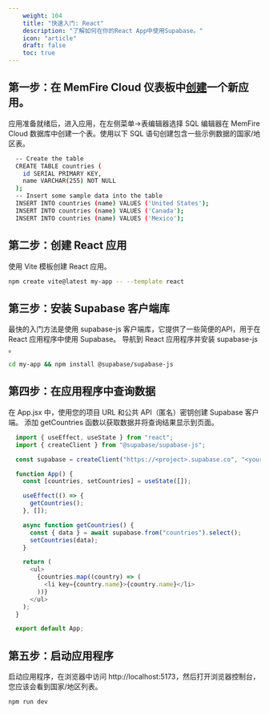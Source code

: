 ```yaml
---
    weight: 104
    title: "快速入门: React"
    description: "了解如何在你的React App中使用Supabase。"
    icon: "article"
    draft: false
    toc: true
---
```


## 第一步：在 MemFire Cloud 仪表板中[创建](https://cloud.memfiredb.com/project)一个新应用。

应用准备就绪后，进入应用，在左侧菜单->表编辑器选择 SQL 编辑器在 MemFire Cloud 数据库中创建一个表。使用以下 SQL 语句创建包含一些示例数据的国家/地区表。

```bash
  -- Create the table
  CREATE TABLE countries (
    id SERIAL PRIMARY KEY,
    name VARCHAR(255) NOT NULL
  );
  -- Insert some sample data into the table
  INSERT INTO countries (name) VALUES ('United States');
  INSERT INTO countries (name) VALUES ('Canada');
  INSERT INTO countries (name) VALUES ('Mexico');
```


## 第二步：创建 React 应用

使用 Vite 模板创建 React 应用。

```bash
npm create vite@latest my-app -- --template react
```

## 第三步：安装 Supabase 客户端库

最快的入门方法是使用 supabase-js 客户端库，它提供了一些简便的API，用于在 React 应用程序中使用 Supabase。
导航到 React 应用程序并安装 supabase-js 。

```bash
cd my-app && npm install @supabase/supabase-js
```

## 第四步：在应用程序中查询数据

在 App.jsx 中，使用您的项目 URL 和公共 API（匿名）密钥创建 Supabase 客户端。
添加 getCountries 函数以获取数据并将查询结果显示到页面。

```js
  import { useEffect, useState } from "react";
  import { createClient } from "@supabase/supabase-js";

  const supabase = createClient("https://<project>.supabase.co", "<your-anon-key>");

  function App() {
    const [countries, setCountries] = useState([]);

    useEffect(() => {
      getCountries();
    }, []);

    async function getCountries() {
      const { data } = await supabase.from("countries").select();
      setCountries(data);
    }

    return (
      <ul>
        {countries.map((country) => (
          <li key={country.name}>{country.name}</li>
        ))}
      </ul>
    );
  }

  export default App;
```
## 第五步：启动应用程序

启动应用程序，在浏览器中访问 http://localhost:5173，然后打开浏览器控制台，您应该会看到国家/地区列表。

```bash
npm run dev
```


